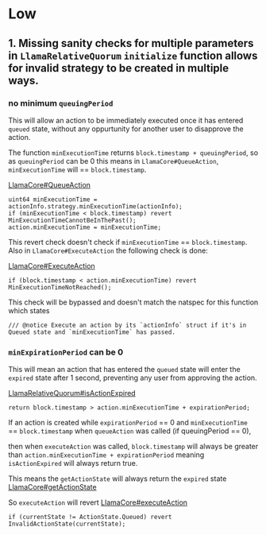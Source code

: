 # Low

## 1. Missing sanity checks for multiple parameters in `LlamaRelativeQuorum` `initialize` function allows for invalid strategy to be created in multiple ways.

###  no minimum `queuingPeriod` 

This will allow an action to be immediately executed once it has entered `queued` state, without any oppurtunity for another user to disapprove the action. 

The function `minExecutionTime` returns `block.timestamp + queuingPeriod`, so as `queuingPeriod` can be 0 this means in `LlamaCore#QueueAction`, `minExecutionTime` will == `block.timestamp`.

[LlamaCore#QueueAction](https://github.com/code-423n4/2023-06-llama/blob/aac904d31639c1b4b4e97f1c76b9c0f40b8e5cee/src/LlamaCore.sol#L309-L311)
```
uint64 minExecutionTime = actionInfo.strategy.minExecutionTime(actionInfo);
if (minExecutionTime < block.timestamp) revert MinExecutionTimeCannotBeInThePast();
action.minExecutionTime = minExecutionTime;       
```

This revert check doesn't check if `minExecutionTime` == `block.timestamp`. Also in `LlamaCore#ExecuteAction` the following check is done: 

[LlamaCore#ExecuteAction](https://github.com/code-423n4/2023-06-llama/blob/aac904d31639c1b4b4e97f1c76b9c0f40b8e5cee/src/LlamaCore.sol#L323)
```
if (block.timestamp < action.minExecutionTime) revert MinExecutionTimeNotReached();
```

This check will be bypassed and doesn't match the natspec for this function which states 
```
/// @notice Execute an action by its `actionInfo` struct if it's in Queued state and `minExecutionTime` has passed.
```

### `minExpirationPeriod` can be 0

This will mean an action that has entered the `queued` state will enter the `expired` state after 1 second, preventing any user from approving the action.

[LlamaRelativeQuorum#isActionExpired](https://github.com/code-423n4/2023-06-llama/blob/aac904d31639c1b4b4e97f1c76b9c0f40b8e5cee/src/strategies/LlamaRelativeQuorum.sol#L295-L298)

```
return block.timestamp > action.minExecutionTime + expirationPeriod;
```

If an action is created while `expirationPeriod` == 0 and `minExecutionTime` == `block.timestamp` when `queueAction` was called (if queuingPeriod == 0), 

then when `executeAction` was called, `block.timestamp` will always be greater than `action.minExecutionTime + expirationPeriod` meaning `isActionExpired` will always return true.

This means the `getActionState` will always return the `expired` state [LlamaCore#getActionState](https://github.com/code-423n4/2023-06-llama/blob/aac904d31639c1b4b4e97f1c76b9c0f40b8e5cee/src/LlamaCore.sol#L505)

So `executeAction` will revert [LlamaCore#executeAction](https://github.com/code-423n4/2023-06-llama/blob/aac904d31639c1b4b4e97f1c76b9c0f40b8e5cee/src/LlamaCore.sol#L322)

```
if (currentState != ActionState.Queued) revert InvalidActionState(currentState);
```